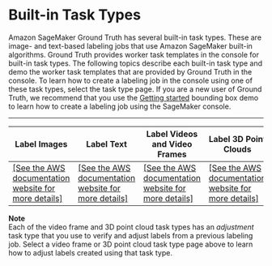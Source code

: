 # Built\-in Task Types<a name="sms-task-types"></a>

Amazon SageMaker Ground Truth has several built\-in task types\. These are image\- and text\-based labeling jobs that use Amazon SageMaker built\-in algorithms\. Ground Truth provides worker task templates in the console for built\-in task types\. The following topics describe each built\-in task type and demo the worker task templates that are provided by Ground Truth in the console\. To learn how to create a labeling job in the console using one of these task types, select the task type page\. If you are a new user of Ground Truth, we recommend that you use the [Getting started](sms-getting-started.md) bounding box demo to learn how to create a labeling job using the SageMaker console\.


****  

| Label Images | Label Text | Label Videos and Video Frames | Label 3D Point Clouds | 
| --- | --- | --- | --- | 
|  [\[See the AWS documentation website for more details\]](http://docs.aws.amazon.com/sagemaker/latest/dg/sms-task-types.html)  |  [\[See the AWS documentation website for more details\]](http://docs.aws.amazon.com/sagemaker/latest/dg/sms-task-types.html)  |  [\[See the AWS documentation website for more details\]](http://docs.aws.amazon.com/sagemaker/latest/dg/sms-task-types.html)  |  [\[See the AWS documentation website for more details\]](http://docs.aws.amazon.com/sagemaker/latest/dg/sms-task-types.html)  | 

**Note**  
Each of the video frame and 3D point cloud task types has an *adjustment* task type that you use to verify and adjust labels from a previous labeling job\. Select a video frame or 3D point cloud task type page above to learn how to adjust labels created using that task type\. 